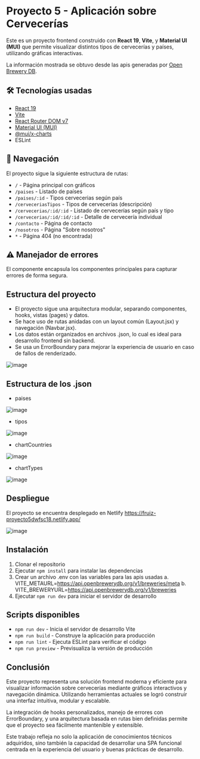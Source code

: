 # Proyecto 5 - Aplicación sobre Cervecerías

Este es un proyecto frontend construido con **React 19**, **Vite**, y **Material UI (MUI)** que permite visualizar distintos tipos de cervecerías y países, utilizando gráficas interactivas.

La información mostrada se obtuvo desde las apis generadas por [Open Brewery DB](https://www.openbrewerydb.org/).

## 🛠 Tecnologías usadas

- [React 19](https://react.dev/)
- [Vite](https://vitejs.dev/)
- [React Router DOM v7](https://reactrouter.com/)
- [Material UI (MUI)](https://mui.com/)
- [@mui/x-charts](https://mui.com/x/react-charts/)
- ESLint

## 🧭 Navegación
El proyecto sigue la siguiente estructura de rutas:

- `/` - Página principal con gráficos
- `/paises` - Listado de países
- `/paises/:id` - Tipos cervecerias según país
- `/cerveceriasTipos` - Tipos de cervecerías (descripción)
- `/cervecerias/:id/:id` - Listado de cervecerías según país y tipo
- `/cervecerias/:id/:id/:id` - Detalle de cervecería individual
- `/contacto` - Página de contacto
- `/nosotros` - Página "Sobre nosotros"
- `*` - Página 404 (no encontrada)

## ⚠️ Manejador de errores
El componente <ErrorBoundary> encapsula los componentes principales para capturar errores de forma segura.

## Estructura del proyecto
- El proyecto sigue una arquitectura modular, separando componentes, hooks, vistas (pages) y datos.
- Se hace uso de rutas anidadas con un layout común (Layout.jsx) y navegación (Navbar.jsx).
- Los datos están organizados en archivos .json, lo cual es ideal para desarrollo frontend sin backend.
- Se usa un ErrorBoundary para mejorar la experiencia de usuario en caso de fallos de renderizado.

![image](https://github.com/user-attachments/assets/10c219fc-16e9-46ac-a28c-bc301a3080e1)

## Estructura de los .json
- paises

![image](https://github.com/user-attachments/assets/e80e2af6-a0ba-447a-8535-fedbd4cfa691)
- tipos

![image](https://github.com/user-attachments/assets/fe67a304-ea02-48b1-b16c-e489edc624a3)
- chartCountries

![image](https://github.com/user-attachments/assets/49774211-1c69-4048-be5c-9bde49c735fd)
- chartTypes

![image](https://github.com/user-attachments/assets/237ccf04-188a-43f0-ba82-ba73790689d4)

## Despliegue
El proyecto se encuentra desplegado en Netlify
https://fruiz-proyecto5dwfsc18.netlify.app/

![image](https://github.com/user-attachments/assets/a1f7a35b-20ee-47b7-81bd-34b9f1efa7bd)

## Instalación

1. Clonar el repositorio
2. Ejecutar `npm install` para instalar las dependencias
3. Crear un archivo .env con las variables para las apis usadas
    a. VITE_METAURL=https://api.openbrewerydb.org/v1/breweries/meta
    b. VITE_BREWERYURL=https://api.openbrewerydb.org/v1/breweries
4. Ejecutar `npm run dev` para iniciar el servidor de desarrollo

## Scripts disponibles

- `npm run dev` - Inicia el servidor de desarrollo Vite
- `npm run build` - Construye la aplicación para producción
- `npm run lint` - Ejecuta ESLint para verificar el código
- `npm run preview` - Previsualiza la versión de producción

## Conclusión
Este proyecto representa una solución frontend moderna y eficiente para visualizar información sobre cervecerías mediante gráficos interactivos y navegación dinámica. Utilizando herramientas actuales se logró construir una interfaz intuitiva, modular y escalable.

La integración de hooks personalizados, manejo de errores con ErrorBoundary, y una arquitectura basada en rutas bien definidas permite que el proyecto sea fácilmente mantenible y extensible.

Este trabajo refleja no solo la aplicación de conocimientos técnicos adquiridos, sino también la capacidad de desarrollar una SPA funcional centrada en la experiencia del usuario y buenas prácticas de desarrollo.
